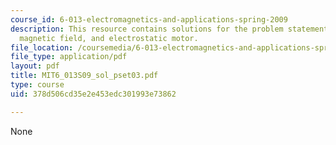 ```yaml
---
course_id: 6-013-electromagnetics-and-applications-spring-2009
description: This resource contains solutions for the problem statements related to
  magnetic field, and electrostatic motor.
file_location: /coursemedia/6-013-electromagnetics-and-applications-spring-2009/378d506cd35e2e453edc301993e73862_MIT6_013S09_sol_pset03.pdf
file_type: application/pdf
layout: pdf
title: MIT6_013S09_sol_pset03.pdf
type: course
uid: 378d506cd35e2e453edc301993e73862

---
```

None